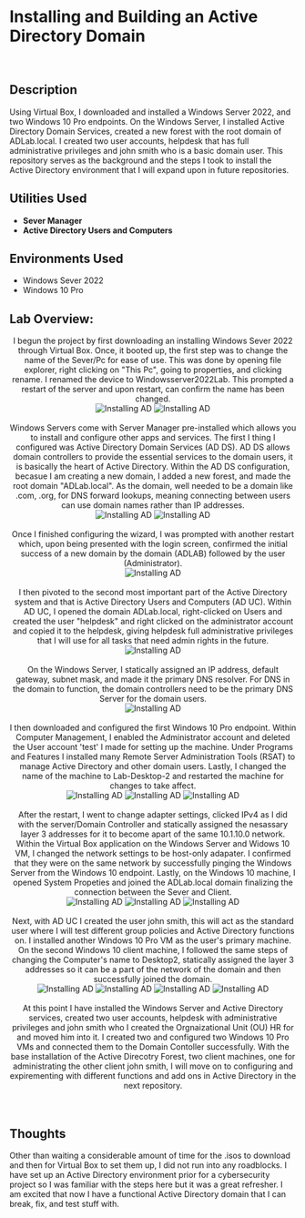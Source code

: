 <h1>Installing and Building an Active Directory Domain</h1>

<br />
<h2>Description</h2>
Using Virtual Box, I downloaded and installed a Windows Server 2022, and two Windows 10 Pro endpoints. On the Windows Server, I installed Active Directory Domain Services, created a new forest with the root domain of ADLab.local. I created two user accounts, helpdesk that has full administrative privileges and john smith who is a basic domain user. This repository serves as the background and the steps I took to install the Active Directory environment that I will expand upon in future repositories.

<h2>Utilities Used</h2>

- <b>Sever Manager</b> 
- <b>Active Directory Users and Computers</b>

<h2>Environments Used </h2>

- </b>Windows Sever 2022</b>
- </b>Windows 10 Pro</b>

<h2>Lab Overview:</h2>

<p align="center">
I begun the project by first downloading an installing Windows Sever 2022 through Virtual Box. Once, it booted up, the first step was to change the name of the Sever/Pc for ease of use. This was done by opening file explorer, right clicking on "This Pc", going to properties, and clicking rename. I renamed the device to Windowsserver2022Lab. This prompted a restart of the server and upon restart, can confirm the name has been changed.<br/>
<img src="https://github.com/user-attachments/assets/6ff6a1b8-5f1d-494f-9f6d-d4dce962c462" alt="Installing AD"/>
<img src="https://github.com/user-attachments/assets/fbfbb16a-8cb3-4058-a1fa-d48f11aadfdd" alt="Installing AD"/>
<br />
<br />
Windows Servers come with Server Manager pre-installed which allows you to install and configure other apps and services. The first I thing I configured was Active Directory Domain Services (AD DS). AD DS allows domain controllers to provide the essential services to the domain users, it is basically the heart of Active Directory. Within the AD DS configuration, becasue I am creating a new domain, I added a new forest, and made the root domain "ADLab.local". As the domain, well needed to be a domain like .com, .org, for DNS forward lookups, meaning connecting between users can use domain names rather than IP addresses.<br/>
<img src="https://github.com/user-attachments/assets/0a7ad493-1d49-404e-9014-520f78dbbcd0" alt="Installing AD"/>
<img src="https://github.com/user-attachments/assets/e22f6cbf-968f-49c9-b742-186dadb97445" alt="Installing AD"/>
<br />
<br />
Once I finished configuring the wizard, I was prompted with another restart which, upon being presented with the login screen, confirmed the initial success of a new domain by the domain (ADLAB) followed by the user (Administrator).<br/>
<img src="https://github.com/user-attachments/assets/66b47822-159b-4823-b288-5f7ea0055b93" alt="Installing AD"/>
<br />
<br />
I then pivoted to the second most important part of the Active Directory system and that is Active Directory Users and Computers (AD UC). Within AD UC, I opened the domain ADLab.local, right-clicked on Users and created the user "helpdesk" and right clicked on the administrator account and copied it to the helpdesk, giving helpdesk full administrative privileges that I will use for all tasks that need admin rights in the future.<br/>
<img src="https://github.com/user-attachments/assets/1bea91cb-7b8a-4e0c-bd0e-3c33f71d1fcf" alt="Installing AD"/>
<br />
<br />
On the Windows Server, I statically assigned an IP address, default gateway, subnet mask, and made it the primary DNS resolver. For DNS in the domain to function, the domain controllers need to be the primary DNS Server for the domain users.<br/>
<img src="https://github.com/user-attachments/assets/fc1a5f20-f3b2-4313-81c6-f70120a00a00" alt="Installing AD"/>
<br />
<br />
I then downloaded and configured the first Windows 10 Pro endpoint. Within Computer Management, I enabled the Administrator account and deleted the User account 'test' I made for setting up the machine. Under Programs and Features I installed many Remote Server Administration Tools (RSAT) to manage Active Directory and other domain users. Lastly, I changed the name of the machine to Lab-Desktop-2 and restarted the machine for changes to take affect.<br/>
<img src="https://github.com/user-attachments/assets/b2cbd210-0862-429b-a98d-3b670ea0bd9b" alt="Installing AD"/>
<img src="https://github.com/user-attachments/assets/29cb2ce0-9689-48fe-9e87-81db81f34b78" alt="Installing AD"/>
<img src="https://github.com/user-attachments/assets/eec79ddc-5d17-414f-ae5d-2a8935986f6a" alt="Installing AD"/>
<br />
<br />
After the restart, I went to change adapter settings, clicked IPv4 as I did with the server/Domain Controller and statically assigned the nesassary layer 3 addresses for it to become apart of the same 10.1.10.0 network. Within the Virtual Box application on the Windows Server and Widows 10 VM, I changed the network settings to be host-only adapater. I confirmed that they were on the same network by successfully pinging the Windows Server from the Windows 10 endpoint. Lastly, on the Windows 10 machine, I opened System Propeties and joined the ADLab.local domain finalizing the connection between the Sever and Client.<br/>
<img src="https://github.com/user-attachments/assets/1c50f6d6-9a05-4cdc-9b8b-54947db711bf" alt="Installing AD"/>
<img src="https://github.com/user-attachments/assets/2744ba93-5cd1-4595-80ef-e178263a1542" alt="Installing AD"/>
<img src="https://github.com/user-attachments/assets/445c3324-b36d-4b6b-8c51-108b97b8eb3e" alt="Installing AD"/>
<br />
<br />
Next, with AD UC I created the user john smith, this will act as the standard user where I will test different group policies and Active Directory functions on. I installed another Windows 10 Pro VM as the user's primary machine. On the second Windows 10 client machine, I followed the same steps of changing the Computer's name to Desktop2, statically assigned the layer 3 addresses so it can be a part of the network of the domain and then successfully joined the domain.<br/>
<img src="https://github.com/user-attachments/assets/b2977214-b297-4d4e-bef8-498a56584b35" alt="Installing AD"/>
<img src="https://github.com/user-attachments/assets/a78f210f-14a8-4c0f-abc0-a3c6b104c935" alt="Installing AD"/>
<img src="https://github.com/user-attachments/assets/fece4b68-a915-46d5-b40d-f6e027e60e2c" alt="Installing AD"/>
 <img src="https://github.com/user-attachments/assets/10f99e0b-987d-41a1-ba98-3f298fc3f617" alt="Installing AD"/>
<br />
<br />
At this point I have installed the Windows Server and Active Directory services, created two user accounts, helpdesk with administrative privileges and john smith who I created the Orgnaizational Unit (OU) HR for and moved him into it. I created two and configured two Windows 10 Pro VMs and connected them to the Domain Contoller successfully. With the base installation of the Active Direcotry Forest, two client machines, one for administrating the other client john smith, I will move on to configuring and expirementing with different functions and add ons in Active Directory in the next repository.<br/>
<br />
<br />



<h2>Thoughts</h2>
Other than waiting a considerable amount of time for the .isos to download and then for Virtual Box to set them up, I did not run into any roadblocks. I have set up an Active Directory environment prior for a cybersecurity project so I was familiar with the steps here but it was a great refresher. I am excited that now I have a functional Active Directory domain that I can break, fix, and test stuff with.
<!--
 ```diff
- text in red
+ text in green
! text in orange
# text in gray
@@ text in purple (and bold)@@
```
--!>
